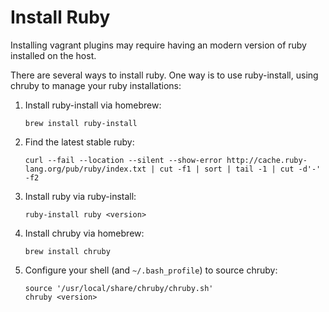 # Install Ruby

Installing vagrant plugins may require having an modern version of ruby installed on the host.

There are several ways to install ruby. One way is to use ruby-install, using chruby to manage your ruby installations:

1. Install ruby-install via homebrew:

    ```
    brew install ruby-install
    ```

1. Find the latest stable ruby:

    ```
    curl --fail --location --silent --show-error http://cache.ruby-lang.org/pub/ruby/index.txt | cut -f1 | sort | tail -1 | cut -d'-' -f2
    ```

1. Install ruby via ruby-install:

    ```
    ruby-install ruby <version>
    ```

1. Install chruby via homebrew:

    ```
    brew install chruby
    ```

1. Configure your shell (and `~/.bash_profile`) to source chruby:

    ```
    source '/usr/local/share/chruby/chruby.sh'
    chruby <version>
    ```
